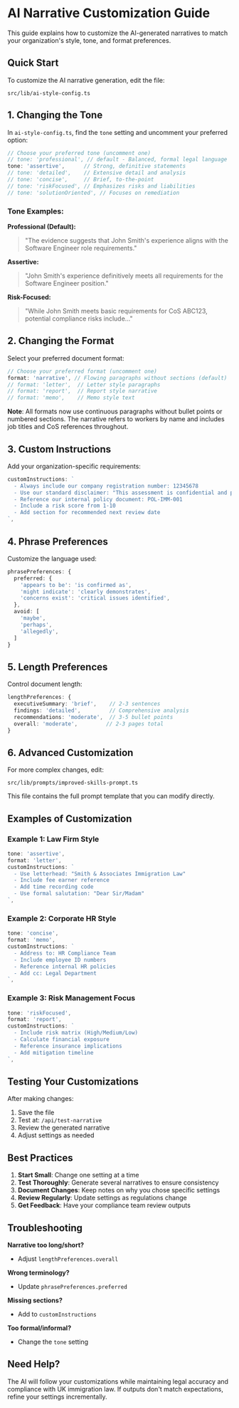 # AI Narrative Customization Guide

This guide explains how to customize the AI-generated narratives to match your organization's style, tone, and format preferences.

## Quick Start

To customize the AI narrative generation, edit the file:
```
src/lib/ai-style-config.ts
```

## 1. Changing the Tone

In `ai-style-config.ts`, find the `tone` setting and uncomment your preferred option:

```typescript
// Choose your preferred tone (uncomment one)
// tone: 'professional', // default - Balanced, formal legal language
tone: 'assertive',      // Strong, definitive statements
// tone: 'detailed',    // Extensive detail and analysis
// tone: 'concise',     // Brief, to-the-point
// tone: 'riskFocused', // Emphasizes risks and liabilities
// tone: 'solutionOriented', // Focuses on remediation
```

### Tone Examples:

**Professional (Default):**
> "The evidence suggests that John Smith's experience aligns with the Software Engineer role requirements."

**Assertive:**
> "John Smith's experience definitively meets all requirements for the Software Engineer position."

**Risk-Focused:**
> "While John Smith meets basic requirements for CoS ABC123, potential compliance risks include..."

## 2. Changing the Format

Select your preferred document format:

```typescript
// Choose your preferred format (uncomment one)
format: 'narrative', // Flowing paragraphs without sections (default)
// format: 'letter',  // Letter style paragraphs
// format: 'report',  // Report style narrative
// format: 'memo',    // Memo style text
```

**Note**: All formats now use continuous paragraphs without bullet points or numbered sections. The narrative refers to workers by name and includes job titles and CoS references throughout.

## 3. Custom Instructions

Add your organization-specific requirements:

```typescript
customInstructions: `
  - Always include our company registration number: 12345678
  - Use our standard disclaimer: "This assessment is confidential and proprietary"
  - Reference our internal policy document: POL-IMM-001
  - Include a risk score from 1-10
  - Add section for recommended next review date
`,
```

## 4. Phrase Preferences

Customize the language used:

```typescript
phrasePreferences: {
  preferred: {
    'appears to be': 'is confirmed as',
    'might indicate': 'clearly demonstrates',
    'concerns exist': 'critical issues identified',
  },
  avoid: [
    'maybe',
    'perhaps',
    'allegedly',
  ]
}
```

## 5. Length Preferences

Control document length:

```typescript
lengthPreferences: {
  executiveSummary: 'brief',    // 2-3 sentences
  findings: 'detailed',         // Comprehensive analysis
  recommendations: 'moderate',  // 3-5 bullet points
  overall: 'moderate',         // 2-3 pages total
}
```

## 6. Advanced Customization

For more complex changes, edit:
```
src/lib/prompts/improved-skills-prompt.ts
```

This file contains the full prompt template that you can modify directly.

## Examples of Customization

### Example 1: Law Firm Style
```typescript
tone: 'assertive',
format: 'letter',
customInstructions: `
  - Use letterhead: "Smith & Associates Immigration Law"
  - Include fee earner reference
  - Add time recording code
  - Use formal salutation: "Dear Sir/Madam"
`,
```

### Example 2: Corporate HR Style
```typescript
tone: 'concise',
format: 'memo',
customInstructions: `
  - Address to: HR Compliance Team
  - Include employee ID numbers
  - Reference internal HR policies
  - Add cc: Legal Department
`,
```

### Example 3: Risk Management Focus
```typescript
tone: 'riskFocused',
format: 'report',
customInstructions: `
  - Include risk matrix (High/Medium/Low)
  - Calculate financial exposure
  - Reference insurance implications
  - Add mitigation timeline
`,
```

## Testing Your Customizations

After making changes:

1. Save the file
2. Test at: `/api/test-narrative`
3. Review the generated narrative
4. Adjust settings as needed

## Best Practices

1. **Start Small**: Change one setting at a time
2. **Test Thoroughly**: Generate several narratives to ensure consistency
3. **Document Changes**: Keep notes on why you chose specific settings
4. **Review Regularly**: Update settings as regulations change
5. **Get Feedback**: Have your compliance team review outputs

## Troubleshooting

**Narrative too long/short?**
- Adjust `lengthPreferences.overall`

**Wrong terminology?**
- Update `phrasePreferences.preferred`

**Missing sections?**
- Add to `customInstructions`

**Too formal/informal?**
- Change the `tone` setting

## Need Help?

The AI will follow your customizations while maintaining legal accuracy and compliance with UK immigration law. If outputs don't match expectations, refine your settings incrementally.